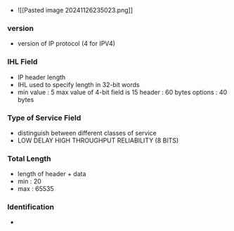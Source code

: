- ![[Pasted image 20241126235023.png]]
###  version
- version of IP protocol (4 for IPV4)

### IHL Field
- IP header length
- IHL used to specify length in 32-bit words
- min value : 5
	  max value of 4-bit field is 15
		  header : 60 bytes 
			  options : 40 bytes
### Type of Service Field
- distinguish between different classes of service 
- LOW DELAY
	  HIGH THROUGHPUT 
		  RELIABILITY (8 BITS)

### Total Length 
- length of header + data 
- min : 20
- max : 65535

### Identification
- 